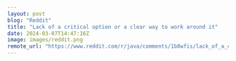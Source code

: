 ```yaml
---
layout: post
blog: "Reddit"
title: "Lack of a critical option or a clear way to work around it"
date: 2024-03-07T14:47:16Z
image: images/reddit.png
remote_url: "https://www.reddit.com/r/java/comments/1b8wfis/lack_of_a_critical_option_or_a_clear_way_to_work/"
---
```

